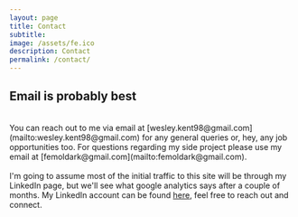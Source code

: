 ```yaml
---
layout: page
title: Contact
subtitle:
image: /assets/fe.ico
description: Contact
permalink: /contact/
---
```


## Email is probably best
<br>
You can reach out to me via email at [wesley.kent98@gmail.com](mailto:wesley.kent98@gmail.com) for any general queries or, hey, any job opportunities too. For questions regarding my side project please use my email at [femoldark@gmail.com](mailto:femoldark@gmail.com). 
<br><br>
I'm going to assume most of the initial traffic to this site will be through my LinkedIn page, but we'll see what google analytics says after a couple of months. My LinkedIn account can be found <a href="https://www.linkedin.com/in/wesley-kent" target="_blank" rel="noopener noreferrer">here</a>, feel free to reach out and connect.
<br><br>
